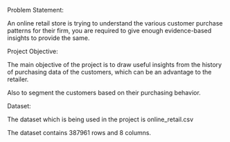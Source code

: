 Problem Statement:

An online retail store is trying to understand the various customer purchase patterns for their
firm, you are required to give enough evidence-based insights to provide the same.

Project Objective:

The main objective of the project is to draw useful insights from the history of purchasing data of
the customers, which can be an advantage to the retailer.

Also to segment the customers based on their purchasing behavior.

Dataset:

The dataset which is being used in the project is online_retail.csv

The dataset contains 387961 rows and 8 columns.
